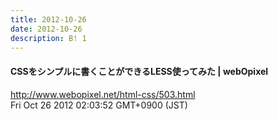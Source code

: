 ```yaml
---
title: 2012-10-26
date: 2012-10-26
description: B! 1
---
```


#### CSSをシンプルに書くことができるLESS使ってみた | webOpixel
http://www.webopixel.net/html-css/503.html<br>
Fri Oct 26 2012 02:03:52 GMT+0900 (JST)<br>



